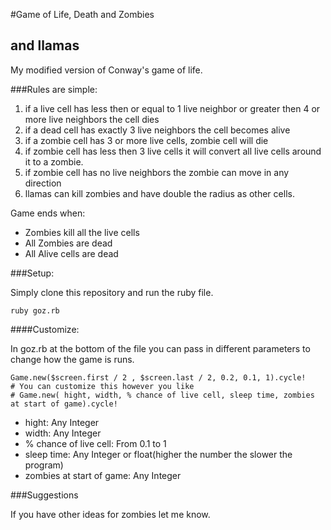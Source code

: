 #Game of Life, Death and Zombies

## and llamas

My modified version of Conway's game of life.

###Rules are simple:

  1. if a live cell has less then or equal to 1 live neighbor or greater then 4 or more live neighbors the cell dies
  2. if a dead cell has exactly 3 live neighbors the cell becomes alive
  3. if a zombie cell has 3 or more live cells, zombie cell will die
  4. if zombie cell has less then 3 live cells it will convert all live cells around it to a zombie.
  5. if zombie cell has no live neighbors the zombie can move in any direction
  6. llamas can kill zombies and have double the radius as other cells.

Game ends when:

  - Zombies kill all the live cells
  - All Zombies are dead
  - All Alive cells are dead

###Setup:

Simply clone this repository and run the ruby file.

`ruby goz.rb`

####Customize:

In goz.rb at the bottom of the file you can pass in different parameters to change how the game is runs.

```
Game.new($screen.first / 2 , $screen.last / 2, 0.2, 0.1, 1).cycle!
# You can customize this however you like
# Game.new( hight, width, % chance of live cell, sleep time, zombies at start of game).cycle!
```

- hight: Any Integer
- width: Any Integer
- % chance of live cell: From 0.1 to 1
- sleep time: Any Integer or float(higher the number the slower the program)
- zombies at start of game: Any Integer

###Suggestions

If you have other ideas for zombies let me know.
